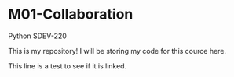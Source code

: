 # M01-Collaboration
Python SDEV-220

This is my repository!
I will be storing my code for this cource here.

This line is a test to see if it is linked.
